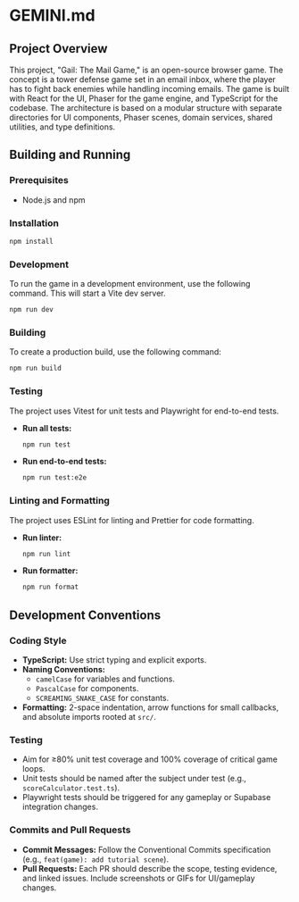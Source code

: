 # GEMINI.md

## Project Overview

This project, "Gail: The Mail Game," is an open-source browser game. The concept is a tower defense game set in an email inbox, where the player has to fight back enemies while handling incoming emails. The game is built with React for the UI, Phaser for the game engine, and TypeScript for the codebase. The architecture is based on a modular structure with separate directories for UI components, Phaser scenes, domain services, shared utilities, and type definitions.

## Building and Running

### Prerequisites

- Node.js and npm

### Installation

```bash
npm install
```

### Development

To run the game in a development environment, use the following command. This will start a Vite dev server.

```bash
npm run dev
```

### Building

To create a production build, use the following command:

```bash
npm run build
```

### Testing

The project uses Vitest for unit tests and Playwright for end-to-end tests.

- **Run all tests:**
  ```bash
  npm run test
  ```
- **Run end-to-end tests:**
  ```bash
  npm run test:e2e
  ```

### Linting and Formatting

The project uses ESLint for linting and Prettier for code formatting.

- **Run linter:**
  ```bash
  npm run lint
  ```
- **Run formatter:**
  ```bash
  npm run format
  ```

## Development Conventions

### Coding Style

- **TypeScript:** Use strict typing and explicit exports.
- **Naming Conventions:**
  - `camelCase` for variables and functions.
  - `PascalCase` for components.
  - `SCREAMING_SNAKE_CASE` for constants.
- **Formatting:** 2-space indentation, arrow functions for small callbacks, and absolute imports rooted at `src/`.

### Testing

- Aim for ≥80% unit test coverage and 100% coverage of critical game loops.
- Unit tests should be named after the subject under test (e.g., `scoreCalculator.test.ts`).
- Playwright tests should be triggered for any gameplay or Supabase integration changes.

### Commits and Pull Requests

- **Commit Messages:** Follow the Conventional Commits specification (e.g., `feat(game): add tutorial scene`).
- **Pull Requests:** Each PR should describe the scope, testing evidence, and linked issues. Include screenshots or GIFs for UI/gameplay changes.
